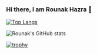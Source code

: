 ### Hi there, I am Rounak Hazra 👋

<!--
**CoderRounak/CoderRounak** is a ✨ _special_ ✨ repository because its `README.md` (this file) appears on your GitHub profile.

Here are some ideas to get you started:

- 🔭 I’m currently working on ...
- 🌱 I’m currently learning ...
- 👯 I’m looking to collaborate on ...
- 🤔 I’m looking for help with ...
- 💬 Ask me about ...
- 📫 How to reach me: ...
- 😄 Pronouns: ...
- ⚡ Fun fact: ...
-->

[![Top Langs](https://github-readme-stats.vercel.app/api/top-langs/?username=CoderRounak&theme=radical)](https://github.com/CoderRounak/github-readme-stats)

![Rounak's GitHub stats](https://github-readme-stats.vercel.app/api?username=CoderRounak&include_all_commits=true&count_private=true&show_icons=true&theme=radical)

[![trophy](https://github-profile-trophy.vercel.app/?username=CoderRounak&theme=radical)](https://github.com/CoderRounak/github-profile-trophy)

